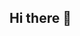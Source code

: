 ## Hi there 👋

<!-- 
<a href="https://github.com/imMuriloNeres/github-readme-stats">
  <img height=180em align="center" src="https://github-readme-stats.vercel.app/api?username=imMuriloNeres&theme=onedark"/>
</a>
<a href="https://github.com/imMuriloNeres/convoychat">
  <img height=180em align="center" src="https://github-readme-stats.vercel.app/api/top-langs?username=imMuriloNeres&layout=compact&langs_count=8&card_width=100"&theme=onedark/>
</a> -->

<!--
**imMuriloNeres/imMuriloNeres** is a ✨ _special_ ✨ repository because its `README.md` (this file) appears on your GitHub profile.

Here are some ideas to get you started:

- 🔭 I’m currently working on ...
- 🌱 I’m currently learning ...
- 👯 I’m looking to collaborate on ...
- 🤔 I’m looking for help with ...
- 💬 Ask me about ...
- 📫 How to reach me: ...
- 😄 Pronouns: ...
- ⚡ Fun fact: ...
-->

